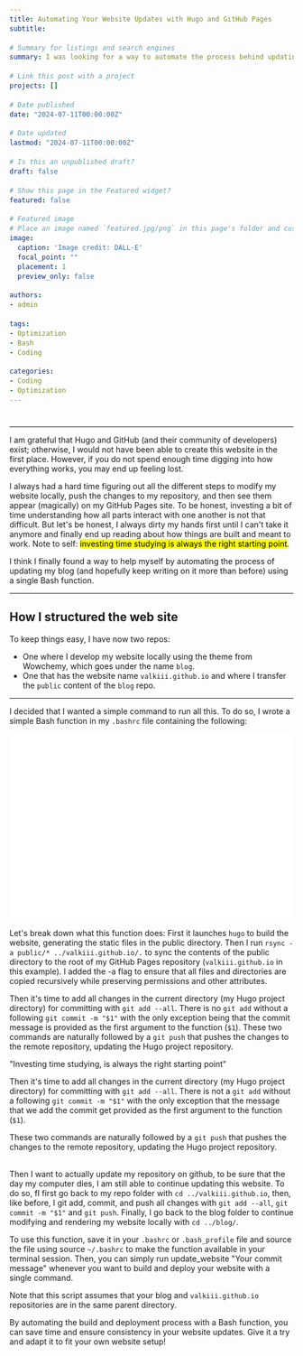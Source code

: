 ```yaml
---
title: Automating Your Website Updates with Hugo and GitHub Pages
subtitle: 

# Summary for listings and search engines
summary: I was looking for a way to automate the process behind updating my site, and I found one.

# Link this post with a project
projects: []

# Date published
date: "2024-07-11T00:00:00Z"

# Date updated
lastmod: "2024-07-11T00:00:00Z"

# Is this an unpublished draft?
draft: false

# Show this page in the Featured widget?
featured: false

# Featured image
# Place an image named `featured.jpg/png` in this page's folder and customize its options here.
image:
  caption: 'Image credit: DALL-E'
  focal_point: ""
  placement: 1
  preview_only: false

authors:
- admin

tags:
- Optimization
- Bash
- Coding

categories:
- Coding
- Optimization
---
```


#
---
I am grateful that Hugo and GitHub (and their community of developers) exist; otherwise, I would not have been able to create this website in the first place. However, if you do not spend enough time digging into how everything works, you may end up feeling lost.

I always had a hard time figuring out all the different steps to modify my website locally, push the changes to my repository, and then see them appear (magically) on my GitHub Pages site. To be honest, investing a bit of time understanding how all parts interact with one another is not that difficult. But let's be honest, I always dirty my hands first until I can't take it anymore and finally end up reading about how things are built and meant to work. Note to self: <mark>investing time studying is always the right starting point</mark>.

I think I finally found a way to help myself by automating the process of updating my blog (and hopefully keep writing on it more than before) using a single Bash function.

---
## How I structured the web site

To keep things easy, I have now two repos:
- One where I develop my website locally using the theme from Wowchemy, which goes under the name `blog`.
- One that has the website name `valkiii.github.io` and where I transfer the `public` content of the `blog` repo.
---

I decided that I wanted a simple command to run all this. To do so, I wrote a simple Bash function in my `.bashrc` file containing the following:

![alt text](bash_update.svg)


Let's break down what this function does: First it launches `hugo` to build the website, generating the static files in the public directory. Then I run `rsync -a public/* ../valkiii.github.io/.` to sync the contents of the public directory to the root of my GitHub Pages repository (`valkiii.github.io` in this example). I added the -a flag to ensure that all files and directories are copied recursively while preserving permissions and other attributes.

Then it's time to add all changes in the current directory (my Hugo project directory) for committing with `git add --all`. There is no `git add` without a following `git commit -m "$1"` with the only exception being that the commit message is provided as the first argument to the function (`$1`). These two commands are naturally followed by a `git push` that pushes the changes to the remote repository, updating the Hugo project repository.


<div class="container">
  <div class="quote">
    <div class="rectangle"></div>
    <p class="large-text">"Investing time studying, is always the right starting point"</p>
  </div>
   <p>
    Then it's time to add all changes in the current directory (my Hugo project directory) for
    committing with <code>git add --all</code>. There is not a <code>git add</code> without a following <code>git commit -m "$1"</code> with the only exception that the message that we add the commit get provided as the first argument to the function (<code>$1</code>).
  </p>
</div>
 These two commands are naturally followed by a <code>git push</code> that pushes the changes to the remote repository, updating the Hugo project repository.

<br>Then I want to actually update my repository on github, to be sure that the day my computer dies, I am still able to continue updating this website. To do so, fI first go back to my repo folder with `cd ../valkiii.github.io`, then, like before, I git add, commit, and push all changes with `git add --all`, `git commit -m "$1"` and `git push`. Finally, I go back to the blog folder to continue modifying and rendering my website locally with `cd ../blog/`.

To use this function, save it in your `.bashrc` or `.bash_profile` file and source the file using source `~/.bashrc` to make the function available in your terminal session. Then, you can simply run update_website "Your commit message" whenever you want to build and deploy your website with a single command.

Note that this script assumes that your blog and `valkiii.github.io` repositories are in the same parent directory.

By automating the build and deployment process with a Bash function, you can save time and ensure consistency in your website updates. Give it a try and adapt it to fit your own website setup!